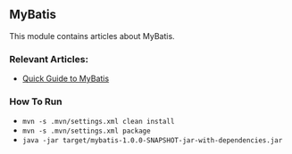## MyBatis

This module contains articles about MyBatis.

### Relevant Articles: 
- [Quick Guide to MyBatis](https://www.baeldung.com/mybatis)

### How To Run

- `mvn -s .mvn/settings.xml clean install`
- `mvn -s .mvn/settings.xml package`
- `java -jar target/mybatis-1.0.0-SNAPSHOT-jar-with-dependencies.jar`
